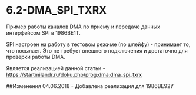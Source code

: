 ﻿# 6.2-DMA_SPI_TXRX

Пример работы каналов DMA по приему и передаче данных интерфейсом SPI в 1986ВЕ1Т.

SPI настроен на работу в тестовом режиме (по шлейфу) - принимает то, что посылает. 
Это не требует внешнего подключения и достаточно для проверки работы DMA.

Является реализацией данной статьи - https://startmilandr.ru/doku.php/prog:dma:dma_spi_txrx

##Изменения
04.06.2018 - Добавлена реализация для 1986ВЕ92У